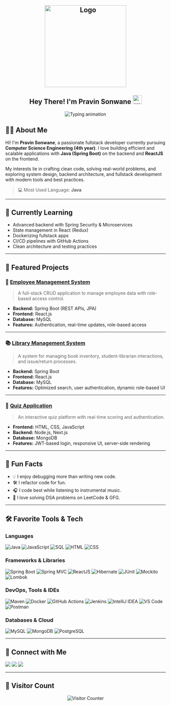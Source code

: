 <h2 align="center">
  <img align="center" height="256px" src="https://user-images.githubusercontent.com/51513908/150689872-eaa21d9a-7c65-4662-938c-26091c09cd70.svg" alt="Logo" /> 
  <br><br>
  Hey There! I'm Pravin Sonwane <img src="https://media.giphy.com/media/hvRJCLFzcasrR4ia7z/giphy.gif" width="28" alt="wave"/>
</h2>

<p align="center">
  <img src="https://readme-typing-svg.herokuapp.com?color=%2336BCF7&size=48&center=true&width=600&height=100&lines=Java+Developer;Spring+Boot+Enthusiast;Fullstack+Engineer;React+Developer;Problem+Solver;Clean+Code+Advocate" alt="Typing animation" />
</p>

## 👨‍💻 About Me

Hi! I'm **Pravin Sonwane**, a passionate fullstack developer currently pursuing **Computer Science Engineering (4th year)**. I love building efficient and scalable applications with **Java (Spring Boot)** on the backend and **ReactJS** on the frontend.

My interests lie in crafting clean code, solving real-world problems, and exploring system design, backend architecture, and fullstack development with modern tools and best practices.

> 💻 Most Used Language: **Java**

---

## 🚀 Currently Learning

- Advanced backend with Spring Security & Microservices
- State management in React (Redux)
- Dockerizing fullstack apps
- CI/CD pipelines with GitHub Actions
- Clean architecture and testing practices

---

## 📂 Featured Projects

### 🚀 [Employee Management System](https://github.com/Pravin2004P/employee-management-system)
> A full-stack CRUD application to manage employee data with role-based access control.

- **Backend:** Spring Boot (REST APIs, JPA)  
- **Frontend:** React.js  
- **Database:** MySQL  
- **Features:** Authentication, real-time updates, role-based access  

---

### 📚 [Library Management System](https://github.com/Pravin2004P/library-management-system)
> A system for managing book inventory, student-librarian interactions, and issue/return processes.

- **Backend:** Spring Boot  
- **Frontend:** React.js  
- **Database:** MySQL  
- **Features:** Optimized search, user authentication, dynamic role-based UI

---

### 🧠 [Quiz Application](https://github.com/Pravin2004P/quiz-app)
> An interactive quiz platform with real-time scoring and authentication.

- **Frontend:** HTML, CSS, JavaScript  
- **Backend:** Node.js, Next.js  
- **Database:** MongoDB  
- **Features:** JWT-based login, responsive UI, server-side rendering

---

## 🎯 Fun Facts

- 💡 I enjoy debugging more than writing new code.
- 🛠️ I refactor code for fun.
- 🎧 I code best while listening to instrumental music.
- 🧩 I love solving DSA problems on LeetCode & GFG.

---

## 🛠️ Favorite Tools & Tech

### Languages

<p>
  <img alt="Java" src="https://img.shields.io/badge/Java-007396.svg?logo=java&logoColor=white" />
  <img alt="JavaScript" src="https://img.shields.io/badge/JavaScript-F7DF1E.svg?logo=javascript&logoColor=black" />
  <img alt="SQL" src="https://custom-icon-badges.herokuapp.com/badge/SQL-025E8C.svg?logo=database&logoColor=white" />
  <img alt="HTML" src="https://img.shields.io/badge/HTML-E34F26.svg?logo=html5&logoColor=white" />
  <img alt="CSS" src="https://img.shields.io/badge/CSS-1572B6.svg?logo=css3&logoColor=white" />
</p>

### Frameworks & Libraries

<p>
  <img alt="Spring Boot" src="https://img.shields.io/badge/Spring%20Boot-6DB33F.svg?logo=spring-boot&logoColor=white" />
  <img alt="Spring MVC" src="https://img.shields.io/badge/Spring%20MVC-6DB33F.svg?logo=spring&logoColor=white" />
  <img alt="ReactJS" src="https://img.shields.io/badge/React-61DAFB.svg?logo=react&logoColor=black" />
  <img alt="Hibernate" src="https://img.shields.io/badge/Hibernate-59666C.svg?logo=hibernate&logoColor=white" />
  <img alt="JUnit" src="https://img.shields.io/badge/JUnit-25A162.svg?logo=junit5&logoColor=white" />
  <img alt="Mockito" src="https://img.shields.io/badge/Mockito-4CAF50.svg?logo=java&logoColor=white" />
  <img alt="Lombok" src="https://img.shields.io/badge/Lombok-ED1C24.svg?logo=lombok&logoColor=white" />
</p>

### DevOps, Tools & IDEs

<p>
  <img alt="Maven" src="https://img.shields.io/badge/Maven-C71A36.svg?logo=apache-maven&logoColor=white" />
  <img alt="Docker" src="https://img.shields.io/badge/Docker-2496ED.svg?logo=docker&logoColor=white" />
  <img alt="GitHub Actions" src="https://img.shields.io/badge/GitHub%20Actions-2088FF.svg?logo=github-actions&logoColor=white" />
  <img alt="Jenkins" src="https://img.shields.io/badge/Jenkins-D24939.svg?logo=jenkins&logoColor=white" />
  <img alt="IntelliJ IDEA" src="https://img.shields.io/badge/IntelliJ%20IDEA-000000.svg?logo=intellij-idea&logoColor=white" />
  <img alt="VS Code" src="https://img.shields.io/badge/VS%20Code-0078d7.svg?logo=visual-studio-code&logoColor=white" />
  <img alt="Postman" src="https://img.shields.io/badge/Postman-FF6C37.svg?logo=postman&logoColor=white" />
</p>

### Databases & Cloud

<p>
  <img alt="MySQL" src="https://img.shields.io/badge/MySQL-00f.svg?logo=mysql&logoColor=white" />
  <img alt="MongoDB" src="https://img.shields.io/badge/MongoDB-47A248.svg?logo=mongodb&logoColor=white" />
  <img alt="PostgreSQL" src="https://img.shields.io/badge/PostgreSQL-336791.svg?logo=postgresql&logoColor=white" />
</p>

---

## 🔗 Connect with Me

<p>
  <a href="https://github.com/Pravin2004P" target="_blank"><img src="https://img.shields.io/badge/GitHub-Pravin2004P-black?style=for-the-badge&logo=github" /></a>
  <a href="https://www.linkedin.com/in/pravin-sonwane" target="_blank"><img src="https://img.shields.io/badge/LinkedIn-pravin--sonwane-blue?style=for-the-badge&logo=linkedin" /></a>
  <a href="mailto:pravinson222@gmail.com"><img src="https://img.shields.io/badge/Gmail-pravinson222@gmail.com-D14836?style=for-the-badge&logo=gmail&logoColor=white" /></a>
</p>

---

## 👀 Visitor Count

<p align="center">
  <img src="https://profile-counter.glitch.me/Pravin2004P/count.svg" alt="Visitor Counter" />
</p>
